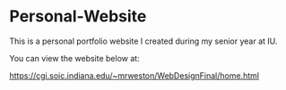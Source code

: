 # Personal-Website

This is a personal portfolio website I created during my senior year at IU.

You can view the website below at: 

https://cgi.soic.indiana.edu/~mrweston/WebDesignFinal/home.html
